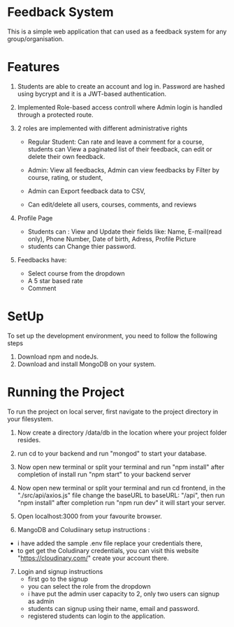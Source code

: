 # Feedback System
This is a simple web application that can used as a feedback system for any group/organisation.

# Features
1. Students are able to create an account and log in. Password are hashed using bycrypt and it is a JWT-based authentication.
2. Implemented Role-based access controll where Admin login is handled through a protected route.
   
3. 2 roles are implemented with different administrative rights
    * Regular Student: Can rate and leave a comment for a course,
        students can View a paginated list of their feedback,
        can edit or delete their own feedback.
        
    * Admin: View all feedbacks, Admin can view feedbacks by Filter by course, rating, or student,
    *   Admin can Export feedback data to CSV,
    *   Can edit/delete all users, courses, comments, and reviews

4. Profile Page
   * Students can : View and Update their fields like:
     Name, E-mail(read only), Phone Number, Date of birth, Adress, Profile Picture
   * students can Change thier password.

6. Feedbacks have:
    * Select course from the dropdown
    *  A 5 star based rate
    * Comment


# SetUp
To set up the development environment, you need to follow the following steps
1. Download npm and nodeJs.
2. Download and install MongoDB on your system.

# Running the Project
To run the project on local server, first navigate to the project directory in your filesystem.
1. Now create a directory /data/db in the location where your project folder resides.
2. run cd to your backend and run "mongod" to start your database.
3. Now open new terminal or split your terminal and run "npm install" after completion of install run "npm start" to your backend server
4. Now open new terminal or split your terminal and run cd frontend,
in the "./src/api/axios.js" file change the  baseURL to  baseURL: "/api",
then run "npm install" after completion run "npm run dev" it will start your server.
  
5. Open localhost:3000 from your favourite browser.


6. MangoDB and Coludiinary setup instructions :
* i have added the sample .env file replace your credentials there,
* to get get the Coludinary credentials, you can visit this website "https://cloudinary.com/" create your account there. 


7. Login and signup instructions
   * first go to the signup
   * you can select the role from the dropdown
   * i have put the admin user capacity to 2, only two users can signup as admin
   * students can signup using their name, email and password.
   * registered students can login to the application.
